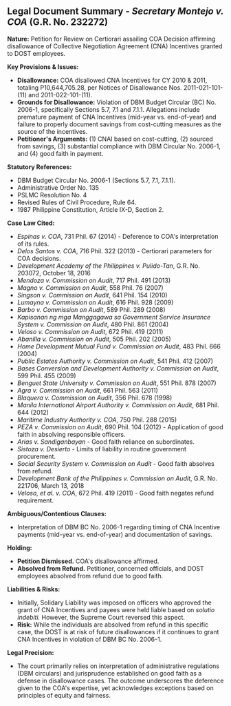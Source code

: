 ## Legal Document Summary - *Secretary Montejo v. COA* (G.R. No. 232272)

**Nature:** Petition for Review on Certiorari assailing COA Decision affirming disallowance of Collective Negotiation Agreement (CNA) Incentives granted to DOST employees.

**Key Provisions & Issues:**

*   **Disallowance:** COA disallowed CNA Incentives for CY 2010 & 2011, totaling P10,644,705.28, per Notices of Disallowance Nos. 2011-021-101-(11) and 2011-022-101-(11).
*   **Grounds for Disallowance:** Violation of DBM Budget Circular (BC) No. 2006-1, specifically Sections 5.7, 7.1 and 7.1.1. Allegations include premature payment of CNA Incentives (mid-year vs. end-of-year) and failure to properly document savings from cost-cutting measures as the source of the incentives.
*   **Petitioner's Arguments:** (1) CNAI based on cost-cutting, (2) sourced from savings, (3) substantial compliance with DBM Circular No. 2006-1, and (4) good faith in payment.

**Statutory References:**

*   DBM Budget Circular No. 2006-1 (Sections 5.7, 7.1, 7.1.1).
* Administrative Order No. 135
* PSLMC Resolution No. 4
*   Revised Rules of Civil Procedure, Rule 64.
*   1987 Philippine Constitution, Article IX-D, Section 2.

**Case Law Cited:**

*   *Espinas v. COA*, 731 Phil. 67 (2014) - Deference to COA's interpretation of its rules.
*   *Delos Santos v. COA*, 716 Phil. 322 (2013) - Certiorari parameters for COA decisions.
*   *Development Academy of the Philippines v. Pulido-Tan*, G.R. No. 203072, October 18, 2016
*   *Mendoza v. Commission on Audit*, 717 Phil. 491 (2013)
*   *Magno v. Commission on Audit*, 558 Phil. 76 (2007)
*   *Singson v. Commission on Audit*, 641 Phil. 154 (2010)
*   *Lumayna v. Commission on Audit*, 616 Phil. 928 (2009)
*   *Barbo v. Commission on Audit*, 589 Phil. 289 (2008)
*   *Kapisanan ng mga Manggagawa sa Government Service Insurance System v. Commission on Audit*, 480 Phil. 861 (2004)
*   *Veloso v. Commission on Audit*, 672 Phil. 419 (2011)
*   *Abanilla v. Commission on Audit*, 505 Phil. 202 (2005)
*   *Home Development Mutual Fund v. Commission on Audit*, 483 Phil. 666 (2004)
*   *Public Estates Authority v. Commission on Audit*, 541 Phil. 412 (2007)
*   *Bases Conversion and Development Authority v. Commission on Audit*, 599 Phil. 455 (2009)
*   *Benguet State University v. Commission on Audit*, 551 Phil. 878 (2007)
*   *Agra v. Commission on Audit*, 661 Phil. 563 (2011)
*   *Blaquera v. Commission on Audit*, 356 Phil. 678 (1998)
*   *Manila International Airport Authority v. Commission on Audit*, 681 Phil. 644 (2012)
* *Maritime Industry Authority v. COA*, 750 Phil. 288 (2015)
*   *PEZA v. Commission on Audit*, 690 Phil. 104 (2012) - Application of good faith in absolving responsible officers.
*   *Arias v. Sandiganbayan* - Good faith reliance on subordinates.
*   *Sistoza v. Desierto* - Limits of liability in routine government procurement.
*   *Social Security System v. Commission on Audit* - Good faith absolves from refund.
*   *Development Bank of the Philippines v. Commission on Audit*, G.R. No. 221706, March 13, 2018
*   *Veloso, et al. v. COA*, 672 Phil. 419 (2011) - Good faith negates refund requirement.

**Ambiguous/Contentious Clauses:**

*   Interpretation of DBM BC No. 2006-1 regarding timing of CNA Incentive payments (mid-year vs. end-of-year) and documentation of savings.

**Holding:**

*   **Petition Dismissed.** COA's disallowance affirmed.
*   **Absolved from Refund.** Petitioner, concerned officials, and DOST employees absolved from refund due to good faith.

**Liabilities & Risks:**

*   Initially, Solidary Liability was imposed on officers who approved the grant of CNA Incentives and payees were held liable based on *solutio indebiti.* However, the Supreme Court reversed this aspect.
*   **Risk:** While the individuals are absolved from refund in this specific case, the DOST is at risk of future disallowances if it continues to grant CNA Incentives in violation of DBM BC No. 2006-1.

**Legal Precision:**

*   The court primarily relies on interpretation of administrative regulations (DBM circulars) and jurisprudence established on good faith as a defense in disallowance cases. The outcome underscores the deference given to the COA's expertise, yet acknowledges exceptions based on principles of equity and fairness.
